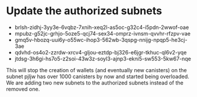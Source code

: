 # Update the authorized subnets

- brlsh-zidhj-3yy3e-6vqbz-7xnih-xeq2l-as5oc-g32c4-i5pdn-2wwof-oae
- mpubz-g52jc-grhjo-5oze5-qcj74-sex34-omprz-ivnsm-qvvhr-rfzpv-vae
- gmq5v-hbozq-uui6y-o55wc-ihop3-562wb-3qspg-nnijg-npqp5-he3cj-3ae
- qdvhd-os4o2-zzrdw-xrcv4-gljou-eztdp-bj326-e6jgr-tkhuc-ql6v2-yqe
- jtdsg-3h6gi-hs7o5-z2soi-43w3z-soyl3-ajnp3-ekni5-sw553-5kw67-nqe

This will stop the creation of wallets (and eventually new canisters) on the
subnet pjljw has over 1000 canisters by now and started being overloaded.
We are adding two new subnets to the authorized subnets instead of the removed
one.

